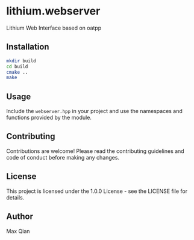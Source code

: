 # lithium.webserver

Lithium Web Interface based on oatpp

## Installation

```bash
mkdir build
cd build
cmake ..
make
```

## Usage

Include the `webserver.hpp` in your project and use the namespaces and functions provided by the module.

## Contributing

Contributions are welcome! Please read the contributing guidelines and code of conduct before making any changes.

## License

This project is licensed under the 1.0.0 License - see the LICENSE file for details.

## Author

Max Qian
